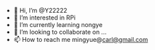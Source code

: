 - 👋 Hi, I’m @Y22222
- 👀 I’m interested in RPi
- 🌱 I’m currently learning nongye
- 💞️ I’m looking to collaborate on ...
- 📫 How to reach me mingyue@carl@gmail.com

<!---
Y22222/Y22222 is a ✨ special ✨ repository because its `README.md` (this file) appears on your GitHub profile.
You can click the Preview link to take a look at your changes.
--->
